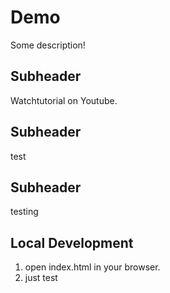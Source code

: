 # Demo

Some description!

## Subheader

Watchtutorial on Youtube.

## Subheader

test

## Subheader

testing

## Local Development

1. open index.html in your browser.
2. just test